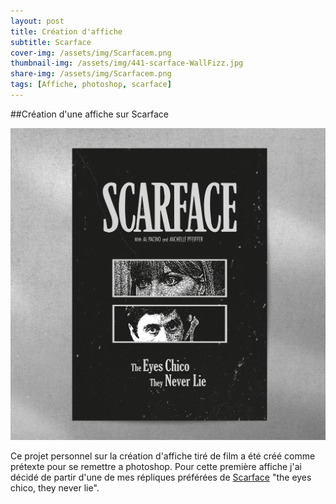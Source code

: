 ```yaml
---
layout: post
title: Création d'affiche
subtitle: Scarface
cover-img: /assets/img/Scarfacem.png
thumbnail-img: /assets/img/441-scarface-WallFizz.jpg
share-img: /assets/img/Scarfacem.png
tags: [Affiche, photoshop, scarface]
---
```


##Création d'une affiche sur Scarface

![Affiche Scarface](https://github.com/Loeizart/Loeizart.github.io/blob/master/assets/img/Scarfacem.png)

Ce projet personnel sur la création d'affiche tiré de film a été créé comme prétexte pour se remettre a photoshop. Pour cette première affiche j'ai décidé de partir d'une de mes répliques préférées de [Scarface](https://www.allocine.fr/film/fichefilm_gen_cfilm=900.html) "the eyes chico, they never lie". 
